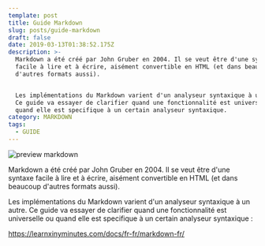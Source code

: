 ```yaml
---
template: post
title: Guide Markdown
slug: posts/guide-markdown
draft: false
date: 2019-03-13T01:38:52.175Z
description: >-
  Markdown a été créé par John Gruber en 2004. Il se veut être d'une syntaxe
  facile à lire et à écrire, aisément convertible en HTML (et dans beaucoup
  d'autres formats aussi).


  Les implémentations du Markdown varient d'un analyseur syntaxique à un autre.
  Ce guide va essayer de clarifier quand une fonctionnalité est universelle ou
  quand elle est specifique à un certain analyseur syntaxique.
category: MARKDOWN
tags:
  - GUIDE
---
```

![preview markdown](/media/28495106-30b3b15e-6f09-11e7-8eb6-ca4ca001ab15.png "preview markdown")

Markdown a été créé par John Gruber en 2004. Il se veut être d'une syntaxe facile à lire et à écrire, aisément convertible en HTML (et dans beaucoup d'autres formats aussi).

Les implémentations du Markdown varient d'un analyseur syntaxique à un autre. Ce guide va essayer de clarifier quand une fonctionnalité est universelle ou quand elle est specifique à un certain analyseur syntaxique :

<https://learnxinyminutes.com/docs/fr-fr/markdown-fr/>
